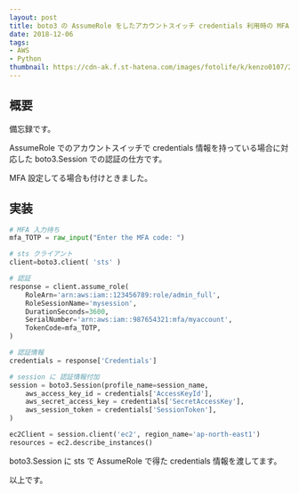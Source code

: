```yaml
---
layout: post
title: boto3 の AssumeRole をしたアカウントスイッチ credentials 利用時の MFA 突破対応
date: 2018-12-06
tags:
- AWS
- Python
thumbnail: https://cdn-ak.f.st-hatena.com/images/fotolife/k/kenzo0107/20181206/20181206121637.png
---
```


## 概要

備忘録です。

AssumeRole でのアカウントスイッチで credentials 情報を持っている場合に対応した boto3.Session での認証の仕方です。

MFA 設定してる場合も付けときました。

<!-- more -->

## 実装

```python
# MFA 入力待ち
mfa_TOTP = raw_input("Enter the MFA code: ")

# sts クライアント
client=boto3.client( 'sts' )

# 認証
response = client.assume_role(
    RoleArn='arn:aws:iam::123456789:role/admin_full',
    RoleSessionName='mysession',
    DurationSeconds=3600,
    SerialNumber='arn:aws:iam::987654321:mfa/myaccount',
    TokenCode=mfa_TOTP,
)

# 認証情報
credentials = response['Credentials']

# session に 認証情報付加
session = boto3.Session(profile_name=session_name,
    aws_access_key_id = credentials['AccessKeyId'],
    aws_secret_access_key = credentials['SecretAccessKey'],
    aws_session_token = credentials['SessionToken'],
)

ec2Client = session.client('ec2', region_name='ap-north-east1')
resources = ec2.describe_instances()
```

boto3.Session に sts で AssumeRole で得た credentials 情報を渡してます。

以上です。
